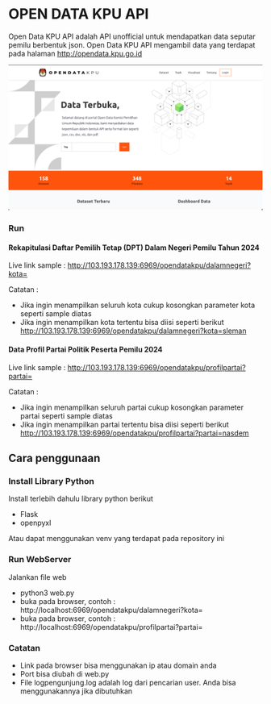 # OPEN DATA KPU API

Open Data KPU API adalah API unofficial untuk mendapatkan data seputar pemilu berbentuk json. Open Data KPU API mengambil data yang terdapat pada halaman http://opendata.kpu.go.id

![alt text](https://github.com/raufendro-dev/opendatakpu-api/blob/main/opendata.png?raw=true)

### Run
#### Rekapitulasi Daftar Pemilih Tetap (DPT) Dalam Negeri Pemilu Tahun 2024
Live link sample : http://103.193.178.139:6969/opendatakpu/dalamnegeri?kota=

Catatan : 
- Jika ingin menampilkan seluruh kota cukup kosongkan parameter kota seperti sample diatas
- Jika ingin menampilkan kota tertentu bisa diisi seperti berikut http://103.193.178.139:6969/opendatakpu/dalamnegeri?kota=sleman


#### Data Profil Partai Politik Peserta Pemilu 2024
Live link sample : http://103.193.178.139:6969/opendatakpu/profilpartai?partai=

Catatan : 
- Jika ingin menampilkan seluruh partai cukup kosongkan parameter partai seperti sample diatas
- Jika ingin menampilkan partai tertentu bisa diisi seperti berikut http://103.193.178.139:6969/opendatakpu/profilpartai?partai=nasdem

## Cara penggunaan

### Install Library Python

Install terlebih dahulu library python berikut
- Flask
- openpyxl

Atau dapat menggunakan venv yang terdapat pada repository ini

### Run WebServer
Jalankan file web
- python3 web.py
- buka pada browser, contoh : http://localhost:6969/opendatakpu/dalamnegeri?kota=
- buka pada browser, contoh : http://localhost:6969/opendatakpu/profilpartai?partai=

### Catatan
- Link pada browser bisa menggunakan ip atau domain anda
- Port bisa diubah di web.py
- File logpengunjung.log adalah log dari pencarian user. Anda bisa menggunakannya jika dibutuhkan